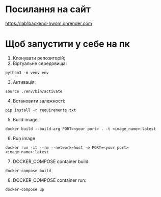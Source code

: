 # Посилання на сайт

https://lab1backend-hwom.onrender.com

# Щоб запустити у себе на пк 

1. Клонувати репозиторій;
2. Віртуальне середовища:
```
python3 -m venv env
```
3. Активація:
```
source ./env/bin/activate
```
4. Встановити залежності:
```
pip install -r requirements.txt
```
5. Build image:
```
docker build --build-arg PORT=<your port> . -t <image_name>:latest
```
6. Run image
```
docker run -it --rm --network=host -e PORT=<your port> <image_name>:latest
```
7. DOCKER_COMPOSE container build:
```
docker-compose build
```
8. DOCKER_COMPOSE container run:
```
docker-compose up
```
